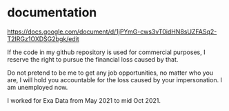 # documentation


https://docs.google.com/document/d/1jPYmG-cws3vT0idHN8sUZFASq2-T2IRGz1OXDSG2bgk/edit

If the code in my github repository is used for commercial purposes, I reserve the right to pursue the financial loss caused by that.

Do not pretend to be me to get any job opportunities, no matter who you are, I will hold you accountable for the loss caused by your impersonation. I am unemployed now.

I worked for Exa Data from May 2021 to mid Oct 2021.
